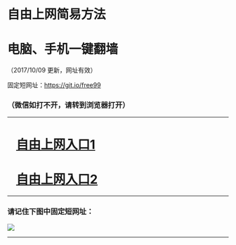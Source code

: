 ﻿# 自由上网简易方法

# 电脑、手机一键翻墙

（2017/10/09 更新，网址有效）

固定短网址：https://git.io/free99

### （微信如打不开，请转到浏览器打开）


***





# &nbsp;&nbsp; <a href="http://ft1536624317.fwq-tz-1001.info/fwqtz01.html?t=100900118562 " target="_blank">自由上网入口1</a>
# &nbsp;&nbsp; <a href="http://ft2519327047.fwq-tz-1002.info/fwqtz02.html?t=100900132462 " target="_blank">自由上网入口2</a>
***

### 请记住下图中固定短网址：

<img src="https://s3-us-west-2.amazonaws.com/fwq-1001/yjfq-20170905okok.png" /> 


***

